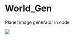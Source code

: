 # World_Gen

Planet image generator in code

![](https://user-images.githubusercontent.com/77482/50543895-0e571280-0b99-11e9-84a8-4201711c055e.png)
